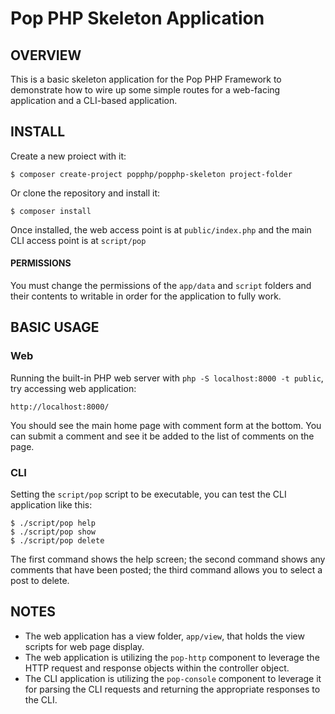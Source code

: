Pop PHP Skeleton Application
============================

OVERVIEW
--------

This is a basic skeleton application for the Pop PHP Framework to demonstrate how to
wire up some simple routes for a web-facing application and a CLI-based application.

INSTALL
-------

Create a new proiect with it:

```console
$ composer create-project popphp/popphp-skeleton project-folder
```

Or clone the repository and install it:

```console
$ composer install
```

Once installed, the web access point is at `public/index.php` and the main
CLI access point is at `script/pop`

#### PERMISSIONS

You must change the permissions of the `app/data` and `script` folders and
their contents to writable in order for the application to fully work.

BASIC USAGE
-----------

### Web

Running the built-in PHP web server with `php -S localhost:8000 -t public`,
try accessing web application:

    http://localhost:8000/

You should see the main home page with comment form at the bottom. You can submit
a comment and see it be added to the list of comments on the page.

### CLI

Setting the `script/pop` script to be executable, you can test the CLI
application like this:

```console
$ ./script/pop help
$ ./script/pop show
$ ./script/pop delete
```

The first command shows the help screen; the second command shows any comments that have
been posted; the third command allows you to select a post to delete.

NOTES
-----

* The web application has a view folder, `app/view`, that holds the view scripts for web page display.
* The web application is utilizing the `pop-http` component to leverage the HTTP request and
response objects within the controller object.
* The CLI application is utilizing the `pop-console` component to leverage it for parsing
the CLI requests and returning the appropriate responses to the CLI.
